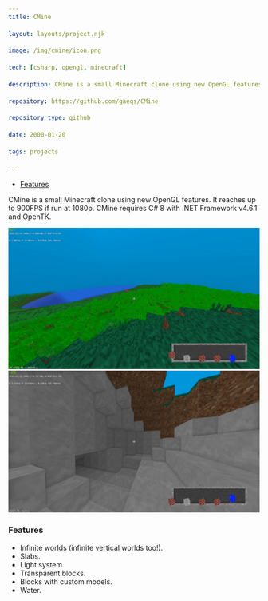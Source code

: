 ```yaml
---
title: CMine

layout: layouts/project.njk

image: /img/cmine/icon.png

tech: [csharp, opengl, minecraft]

description: CMine is a small Minecraft clone using new OpenGL features.

repository: https://github.com/gaeqs/CMine

repository_type: github

date: 2000-01-20

tags: projects

---
```


- [Features](#features)

CMine is a small Minecraft clone using new OpenGL features. It reaches up to 900FPS if run at 1080p.
CMine requires C# 8 with .NET Framework v4.6.1 and OpenTK.

![Image 1](/img/cmine/image_1.png)
![Image 2](/img/cmine/image_2.png)

### Features

- Infinite worlds (infinite vertical worlds too!).
- Slabs.
- Light system.
- Transparent blocks.
- Blocks with custom models.
- Water.
